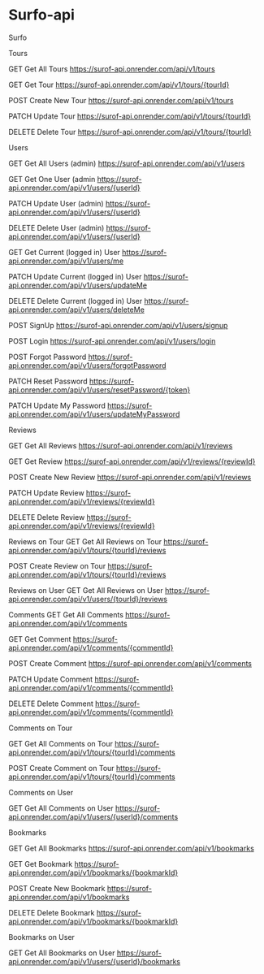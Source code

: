 # Surfo-api

Surfo

Tours

GET Get All Tours
https://surof-api.onrender.com/api/v1/tours

GET Get Tour
https://surof-api.onrender.com/api/v1/tours/{tourId}

POST Create New Tour
https://surof-api.onrender.com/api/v1/tours

PATCH Update Tour
https://surof-api.onrender.com/api/v1/tours/{tourId}

DELETE Delete Tour
https://surof-api.onrender.com/api/v1/tours/{tourId}

Users

GET Get All Users (admin)
https://surof-api.onrender.com/api/v1/users

GET Get One User (admin
https://surof-api.onrender.com/api/v1/users/{userId}

PATCH Update User (admin)
https://surof-api.onrender.com/api/v1/users/{userId}

DELETE Delete User (admin)
https://surof-api.onrender.com/api/v1/users/{userId}

GET Get Current (logged in) User
https://surof-api.onrender.com/api/v1/users/me

PATCH Update Current (logged in) User
https://surof-api.onrender.com/api/v1/users/updateMe

DELETE Delete Current (logged in) User
https://surof-api.onrender.com/api/v1/users/deleteMe

POST SignUp
https://surof-api.onrender.com/api/v1/users/signup

POST Login
https://surof-api.onrender.com/api/v1/users/login

POST Forgot Password
https://surof-api.onrender.com/api/v1/users/forgotPassword

PATCH Reset Password
https://surof-api.onrender.com/api/v1/users/resetPassword/{token}

PATCH Update My Password
https://surof-api.onrender.com/api/v1/users/updateMyPassword

Reviews

GET Get All Reviews
https://surof-api.onrender.com/api/v1/reviews

GET Get Review
https://surof-api.onrender.com/api/v1/reviews/{reviewId}

POST Create New Review
https://surof-api.onrender.com/api/v1/reviews

PATCH Update Review
https://surof-api.onrender.com/api/v1/reviews/{reviewId}

DELETE Delete Review
https://surof-api.onrender.com/api/v1/reviews/{reviewId}

Reviews on Tour
GET Get All Reviews on Tour
https://surof-api.onrender.com/api/v1/tours/{tourId}/reviews

POST Create Review on Tour
https://surof-api.onrender.com/api/v1/tours/{tourId}/reviews

Reviews on User
GET Get All Reviews on User
https://surof-api.onrender.com/api/v1/users/{tourId}/reviews

Comments
GET Get All Comments
https://surof-api.onrender.com/api/v1/comments

GET Get Comment
https://surof-api.onrender.com/api/v1/comments/{commentId}

POST Create Comment
https://surof-api.onrender.com/api/v1/comments

PATCH Update Comment
https://surof-api.onrender.com/api/v1/comments/{commentId}

DELETE Delete Comment
https://surof-api.onrender.com/api/v1/comments/{commentId}

Comments on Tour

GET Get All Comments on Tour
https://surof-api.onrender.com/api/v1/tours/{tourId}/comments

POST Create Comment on Tour
https://surof-api.onrender.com/api/v1/tours/{tourId}/comments

Comments on User

GET Get All Comments on User
https://surof-api.onrender.com/api/v1/users/{userId}/comments

Bookmarks

GET Get All Bookmarks
https://surof-api.onrender.com/api/v1/bookmarks

GET Get Bookmark
https://surof-api.onrender.com/api/v1/bookmarks/{bookmarkId}

POST Create New Bookmark
https://surof-api.onrender.com/api/v1/bookmarks

DELETE Delete Bookmark
https://surof-api.onrender.com/api/v1/bookmarks/{bookmarkId}

Bookmarks on User

GET Get All Bookmarks on User
https://surof-api.onrender.com/api/v1/users/{userId}/bookmarks
